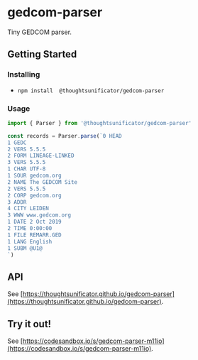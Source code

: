 # gedcom-parser

Tiny GEDCOM parser.

## Getting Started

### Installing

- ``npm install  @thoughtsunificator/gedcom-parser``

### Usage

````javascript
import { Parser } from '@thoughtsunificator/gedcom-parser'

const records = Parser.parse(`0 HEAD
1 GEDC
2 VERS 5.5.5
2 FORM LINEAGE-LINKED
3 VERS 5.5.5
1 CHAR UTF-8
1 SOUR gedcom.org
2 NAME The GEDCOM Site
2 VERS 5.5.5
2 CORP gedcom.org
3 ADDR
4 CITY LEIDEN
3 WWW www.gedcom.org
1 DATE 2 Oct 2019
2 TIME 0:00:00
1 FILE REMARR.GED
1 LANG English
1 SUBM @U1@
`)

````

## API

See [https://thoughtsunificator.github.io/gedcom-parser](https://thoughtsunificator.github.io/gedcom-parser).

## Try it out!

See [https://codesandbox.io/s/gedcom-parser-m11io](https://codesandbox.io/s/gedcom-parser-m11io).
